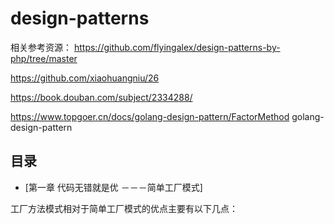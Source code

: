 # design-patterns

相关参考资源：
https://github.com/flyingalex/design-patterns-by-php/tree/master

https://github.com/xiaohuangniu/26

https://book.douban.com/subject/2334288/

https://www.topgoer.cn/docs/golang-design-pattern/FactorMethod  golang-design-pattern


## 目录

- [第一章 代码无错就是优 －－－简单工厂模式]



工厂方法模式相对于简单工厂模式的优点主要有以下几点：



